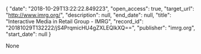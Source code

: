 {
  "date": "2018-10-29T13:22:22.849223", 
  "open_access": true, 
  "target_url": "http://www.imrg.org/", 
  "description": null, 
  "end_date": null, 
  "title": "Interactive Media in Retail Group - IMRG", 
  "record_id": "20181029T132222/jS4PrqmicHU4gZXLEQlkXQ==", 
  "publisher": "imrg.org", 
  "start_date": null
}

None